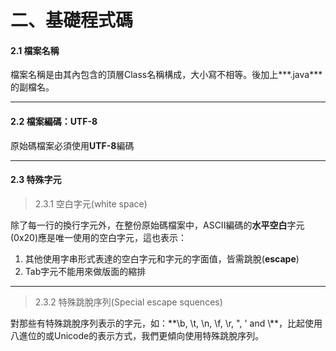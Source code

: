 # 二、基礎程式碼




#### **2.1 檔案名稱**

檔案名稱是由其內包含的頂層Class名稱構成，大小寫不相等。後加上***.java***的副檔名。



---
#### **2.2 檔案編碼：UTF-8**
原始碼檔案必須使用**UTF-8**編碼



---
#### **2.3 特殊字元**
>2.3.1  空白字元(white space)

除了每一行的換行字元外，在整份原始碼檔案中，ASCII編碼的**水平空白**字元(0x20)應是唯一使用的空白字元，這也表示：
1. 其他使用字串形式表達的空白字元和字元的字面值，皆需跳脫(**escape**)
1. Tab字元不能用來做版面的縮排



---
>2.3.2 特殊跳脫序列(Special escape squences)

對那些有特殊跳脫序列表示的字元，如：**\b, \t, \n, \f, \r, \", \' and \\\**，比起使用八進位的或Unicode的表示方式，我們更傾向使用特殊跳脫序列。



